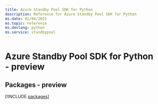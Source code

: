 ```yaml
---
title: Azure Standby Pool SDK for Python
description: Reference for Azure Standby Pool SDK for Python
ms.date: 02/04/2025
ms.topic: reference
ms.devlang: python
ms.service: standbypool
---
```

# Azure Standby Pool SDK for Python - preview
## Packages - preview
[!INCLUDE [packages](standby-pool-index.md)]